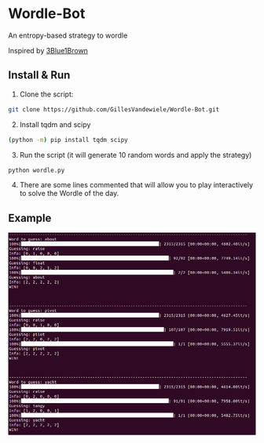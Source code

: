 # Wordle-Bot
An entropy-based strategy to wordle


Inspired by [3Blue1Brown](https://www.youtube.com/watch?v=v68zYyaEmEA)

## Install & Run

1. Clone the script: 
```bash
git clone https://github.com/GillesVandewiele/Wordle-Bot.git
```

2. Install tqdm and scipy
```bash
(python -m) pip install tqdm scipy
```

3. Run the script (it will generate 10 random words and apply the strategy)
```bash
python wordle.py
```

4. There are some lines commented that will allow you to play interactively to solve the Wordle of the day.

## Example

![Example of execution](wordle_bot.png)
